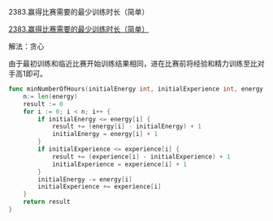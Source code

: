 2383.赢得比赛需要的最少训练时长（简单）

[2383.赢得比赛需要的最少训练时长（简单）](https://leetcode.cn/problems/minimum-hours-of-training-to-win-a-competition/)



解法：贪心

由于最初训练和临近比赛开始训练结果相同，进在比赛前将经验和精力训练至比对手高1即可。



```go
func minNumberOfHours(initialEnergy int, initialExperience int, energy []int, experience []int) int {
	n:= len(energy)
	result := 0
	for i := 0; i < n; i++ {
		if initialEnergy <= energy[i] {
			result += (energy[i] - initialEnergy) + 1
			initialEnergy = energy[i] + 1
		}
		if initialExperience <= experience[i] {
			result += (experience[i] - initialExperience) + 1
			initialExperience = experience[i] + 1
		}
		initialEnergy -= energy[i]
		initialExperience += experience[i]
	}
	return result
}

```
